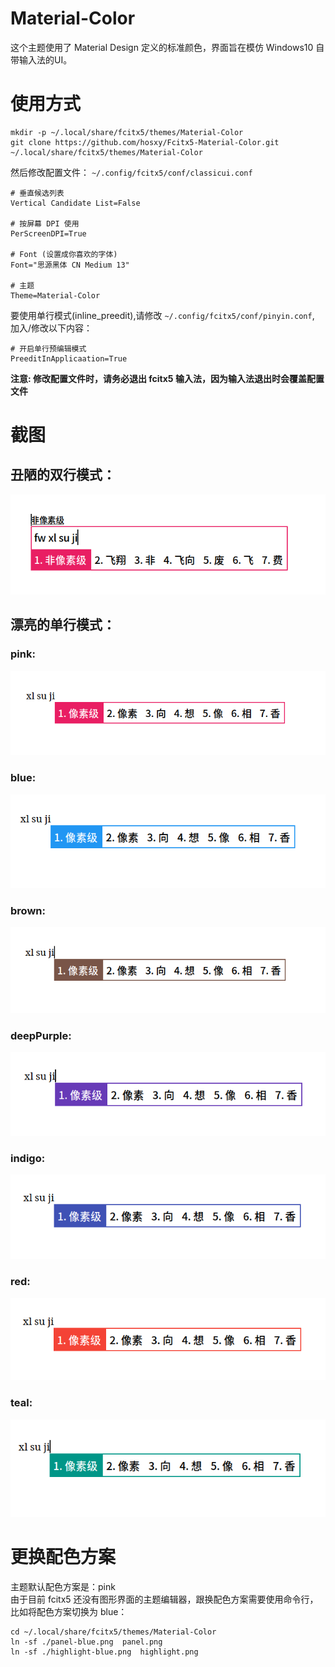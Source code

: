 # Material-Color
这个主题使用了 Material Design 定义的标准颜色，界面旨在模仿 Windows10 自带输入法的UI。

# 使用方式
```
mkdir -p ~/.local/share/fcitx5/themes/Material-Color
git clone https://github.com/hosxy/Fcitx5-Material-Color.git ~/.local/share/fcitx5/themes/Material-Color
```

然后修改配置文件： `~/.config/fcitx5/conf/classicui.conf`

```
# 垂直候选列表
Vertical Candidate List=False

# 按屏幕 DPI 使用
PerScreenDPI=True

# Font (设置成你喜欢的字体)
Font="思源黑体 CN Medium 13"

# 主题
Theme=Material-Color
```

要使用单行模式(inline_preedit),请修改 `~/.config/fcitx5/conf/pinyin.conf`, 加入/修改以下内容：

```
# 开启单行预编辑模式
PreeditInApplicaation=True
```

**注意: 修改配置文件时，请务必退出 fcitx5 输入法，因为输入法退出时会覆盖配置文件**

# 截图

## 丑陋的双行模式：

![No-Preedit](./screenshot/No-Preedit.png)

## 漂亮的单行模式：

### pink:

![粉红色](./screenshot/pink.png)

### blue:

![蓝色](./screenshot/blue.png)

### brown:

![棕色](./screenshot/brown.png)

### deepPurple:

![深紫色](./screenshot/deepPurple.png)

### indigo:

![Indigo](./screenshot/indigo.png)

### red:

![红色](./screenshot/red.png)

### teal:

![Teal](./screenshot/teal.png)



# 更换配色方案
主题默认配色方案是：pink <br>
由于目前 fcitx5 还没有图形界面的主题编辑器，跟换配色方案需要使用命令行，<br>
比如将配色方案切换为 blue：

```
cd ~/.local/share/fcitx5/themes/Material-Color
ln -sf ./panel-blue.png  panel.png
ln -sf ./highlight-blue.png  highlight.png
```

